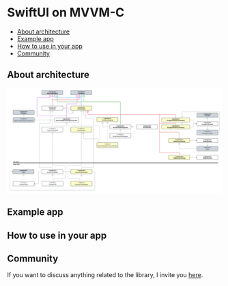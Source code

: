 # SwiftUI on MVVM-C

[Short description of the library]: #

* [About architecture](#about-architecture)
* [Example app](#example-app)
* [How to use in your app](#how-to-use-in-your-app)
* [Community](#community)

## About architecture

![image info](./docs/UML/architecture.png)

[Description of the architecture and components]: #

## Example app

[Description of the SwiftUIMVVMCExample app]: #

## How to use in your app

[Description of the library usage in your own app]: #

## Community

If you want to discuss anything related to the library, I invite you [here](https://github.com/lukaszosiennik/swiftui-on-mvvmc/discussions).
